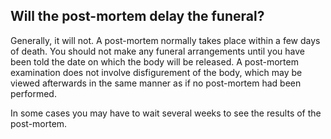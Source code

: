 ##  Will the post-mortem delay the funeral?

Generally, it will not. A post-mortem normally takes place within a few days
of death. You should not make any funeral arrangements until you have been
told the date on which the body will be released. A post-mortem examination
does not involve disfigurement of the body, which may be viewed afterwards in
the same manner as if no post-mortem had been performed.

In some cases you may have to wait several weeks to see the results of the
post-mortem.
